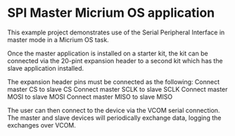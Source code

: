 # SPI Master Micrium OS application #

This example project demonstrates use of the Serial Peripheral Interface in master mode 
in a Micrium OS task.

Once the master application is installed on a starter kit, the kit can be connected 
via the 20-pint expansion header to a second kit which has the slave application installed.

The expansion header pins must be connected as the following:
Connect master CS to slave CS
Connect master SCLK to slave SCLK
Connect master MOSI to slave MOSI
Connect master MISO to slave MISO

The user can then connect to the device via the VCOM serial connection. The master and slave
devices will periodically exchange data, logging the exchanges over VCOM.